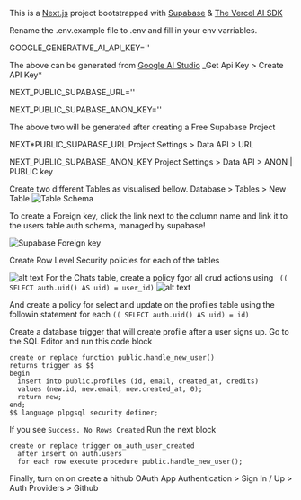 This is a [Next.js](https://nextjs.org) project bootstrapped with [Supabase](https://supabase.com/) & [The Vercel AI SDK](https://sdk.vercel.ai/)

Rename the .env.example file to .env and fill in your env varriables.

GOOGLE_GENERATIVE_AI_API_KEY='<your-aistudio-api>'

The above can be generated from [Google AI Studio](https://aistudio.google.com/) \_Get Api Key > Create API Key\*

NEXT_PUBLIC_SUPABASE_URL='<your-supabase-url>'

NEXT_PUBLIC_SUPABASE_ANON_KEY='<your-supabase-anon-key>'

The above two will be generated after creating a Free Supabase Project

NEXT\*PUBLIC_SUPABASE_URL Project Settings > Data API > URL

NEXT_PUBLIC_SUPABASE_ANON_KEY Project Settings > Data API > ANON | PUBLIC key

Create two different Tables as visualised bellow. Database > Tables > New Table
![Table Schema](<Screenshot 2025-04-13 at 11.12.59 PM.png>)

To create a Foreign key, click the link next to the column name and link it to the users table auth schema, managed by supabase!

![Supabase Foreign key](<Screenshot 2025-04-14 at 2.04.14 AM.png>)

Create Row Level Security policies for each of the tables

![alt text](<Screenshot 2025-04-14 at 11.35.23 PM.png>)
For the Chats table, create a policy fgor all crud actions
using ` (( SELECT auth.uid() AS uid) = user_id)`
![alt text](<Screenshot 2025-04-14 at 11.41.46 PM.png>)

And create a policy for select and update on the profiles table using the followin statement for each `(( SELECT auth.uid() AS uid) = id)`

Create a database trigger that will create profile after a user signs up. Go to the SQL Editor and run this code block

```
create or replace function public.handle_new_user()
returns trigger as $$
begin
  insert into public.profiles (id, email, created_at, credits)
  values (new.id, new.email, new.created_at, 0);
  return new;
end;
$$ language plpgsql security definer;
```

If you see `Success. No Rows Created` Run the next block

```
create or replace trigger on_auth_user_created
  after insert on auth.users
  for each row execute procedure public.handle_new_user();
```

Finally, turn on on create a hithub OAuth App
Authentication > Sign In / Up > Auth Providers > Github
